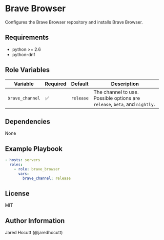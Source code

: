 Brave Browser
=============

Configures the Brave Browser repository and installs Brave Browser.

Requirements
------------

- python >= 2.6
- python-dnf

Role Variables
--------------

| Variable        | Required | Default   | Description                                                                |
| --------------- | -------- | --------- | -------------------------------------------------------------------------- |
| `brave_channel` | &#9989;  | `release` | The channel to use. Possible options are `release`, `beta`, and `nightly`. |

Dependencies
------------

None

Example Playbook
----------------

```yaml
- hosts: servers
  roles:
    - role: brave_browser
      vars:
        brave_channel: release
```

License
-------

MIT

Author Information
------------------

Jared Hocutt (@jaredhocutt)
